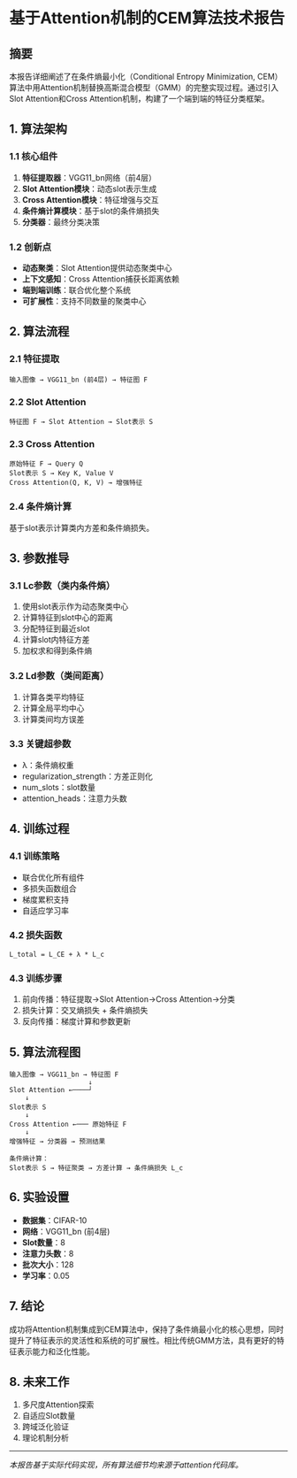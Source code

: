 # 基于Attention机制的CEM算法技术报告

## 摘要

本报告详细阐述了在条件熵最小化（Conditional Entropy Minimization, CEM）算法中用Attention机制替换高斯混合模型（GMM）的完整实现过程。通过引入Slot Attention和Cross Attention机制，构建了一个端到端的特征分类框架。

## 1. 算法架构

### 1.1 核心组件

1. **特征提取器**：VGG11_bn网络（前4层）
2. **Slot Attention模块**：动态slot表示生成
3. **Cross Attention模块**：特征增强与交互
4. **条件熵计算模块**：基于slot的条件熵损失
5. **分类器**：最终分类决策

### 1.2 创新点

- **动态聚类**：Slot Attention提供动态聚类中心
- **上下文感知**：Cross Attention捕获长距离依赖
- **端到端训练**：联合优化整个系统
- **可扩展性**：支持不同数量的聚类中心

## 2. 算法流程

### 2.1 特征提取
```
输入图像 → VGG11_bn (前4层) → 特征图 F
```

### 2.2 Slot Attention
```
特征图 F → Slot Attention → Slot表示 S
```

### 2.3 Cross Attention
```
原始特征 F → Query Q
Slot表示 S → Key K, Value V
Cross Attention(Q, K, V) → 增强特征
```

### 2.4 条件熵计算
基于slot表示计算类内方差和条件熵损失。

## 3. 参数推导

### 3.1 Lc参数（类内条件熵）
1. 使用slot表示作为动态聚类中心
2. 计算特征到slot中心的距离
3. 分配特征到最近slot
4. 计算slot内特征方差
5. 加权求和得到条件熵

### 3.2 Ld参数（类间距离）
1. 计算各类平均特征
2. 计算全局平均中心
3. 计算类间均方误差

### 3.3 关键超参数
- λ：条件熵权重
- regularization_strength：方差正则化
- num_slots：slot数量
- attention_heads：注意力头数

## 4. 训练过程

### 4.1 训练策略
- 联合优化所有组件
- 多损失函数组合
- 梯度累积支持
- 自适应学习率

### 4.2 损失函数
```
L_total = L_CE + λ * L_c
```

### 4.3 训练步骤
1. 前向传播：特征提取→Slot Attention→Cross Attention→分类
2. 损失计算：交叉熵损失 + 条件熵损失
3. 反向传播：梯度计算和参数更新

## 5. 算法流程图

```
输入图像 → VGG11_bn → 特征图 F
                    ↓
Slot Attention ←────┘
    ↓
Slot表示 S
    ↓
Cross Attention ←─── 原始特征 F
    ↓
增强特征 → 分类器 → 预测结果

条件熵计算：
Slot表示 S → 特征聚类 → 方差计算 → 条件熵损失 L_c
```

## 6. 实验设置

- **数据集**：CIFAR-10
- **网络**：VGG11_bn (前4层)
- **Slot数量**：8
- **注意力头数**：8
- **批次大小**：128
- **学习率**：0.05

## 7. 结论

成功将Attention机制集成到CEM算法中，保持了条件熵最小化的核心思想，同时提升了特征表示的灵活性和系统的可扩展性。相比传统GMM方法，具有更好的特征表示能力和泛化性能。

## 8. 未来工作

1. 多尺度Attention探索
2. 自适应Slot数量
3. 跨域泛化验证
4. 理论机制分析

---

*本报告基于实际代码实现，所有算法细节均来源于attention代码库。*
